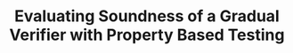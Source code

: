 ---
title: Evaluating Soundness of a Gradual Verifier with Property Based Testing 
authors: Jan-Paul Ramos-Dávila
type: 
category: paper
conf: CURJ
in: "Cornell Undergraduate Research Journal"
year: 2(1)
month: 
dates: 
pages: 17–27, https://doi.org/10.37513/curj.v2i1.696
---